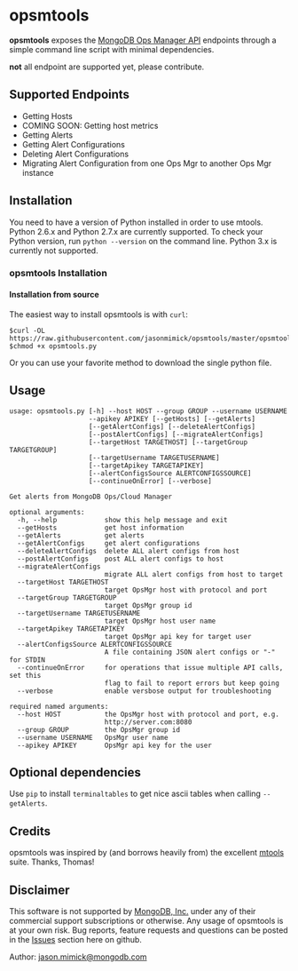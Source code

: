 # opsmtools

**opsmtools** exposes the [MongoDB Ops Manager API](https://docs.opsmanager.mongodb.com/current/reference/api/)
endpoints through a simple command line script with minimal dependencies.

**not** all endpoint are supported yet, please contribute.

Supported Endpoints
-------------------

+ Getting Hosts
+ COMING SOON: Getting host metrics
+ Getting Alerts
+ Getting Alert Configurations
+ Deleting Alert Configurations
+ Migrating Alert Configuration from one Ops Mgr to another Ops Mgr instance

Installation
------------


You need to have a version of Python installed in order to use mtools. Python
2.6.x and Python 2.7.x are currently supported. To check your Python version,
run `python --version` on the command line. Python 3.x is currently not supported.

### opsmtools Installation

#### Installation from source

The easiest way to install opsmtools is with `curl`:

    $curl -OL https://raw.githubusercontent.com/jasonmimick/opsmtools/master/opsmtools.py
    $chmod +x opsmtools.py

Or you can use your favorite method to download the single python file.

<!--
#### Installation with `pip`

To install opsmtools is via `pip`. From the command line, run:

    pip install opsmtools

You need to have `pip` installed for this to work. If you don't have `pip` installed yet,
try `sudo easy_install pip` from the command line first, or follow the instructions provided on the
[pip installation page](http://www.pip-installer.org/en/latest/installing.html#using-the-installer).

Depending on your user rights, it may complain about not having permissions to install the module.
In that case, you need to add `sudo` in front of the command.
-->

Usage
------

```
usage: opsmtools.py [-h] --host HOST --group GROUP --username USERNAME
                    --apikey APIKEY [--getHosts] [--getAlerts]
                    [--getAlertConfigs] [--deleteAlertConfigs]
                    [--postAlertConfigs] [--migrateAlertConfigs]
                    [--targetHost TARGETHOST] [--targetGroup TARGETGROUP]
                    [--targetUsername TARGETUSERNAME]
                    [--targetApikey TARGETAPIKEY]
                    [--alertConfigsSource ALERTCONFIGSSOURCE]
                    [--continueOnError] [--verbose]

Get alerts from MongoDB Ops/Cloud Manager

optional arguments:
  -h, --help            show this help message and exit
  --getHosts            get host information
  --getAlerts           get alerts
  --getAlertConfigs     get alert configurations
  --deleteAlertConfigs  delete ALL alert configs from host
  --postAlertConfigs    post ALL alert configs to host
  --migrateAlertConfigs
                        migrate ALL alert configs from host to target
  --targetHost TARGETHOST
                        target OpsMgr host with protocol and port
  --targetGroup TARGETGROUP
                        target OpsMgr group id
  --targetUsername TARGETUSERNAME
                        target OpsMgr host user name
  --targetApikey TARGETAPIKEY
                        target OpsMgr api key for target user
  --alertConfigsSource ALERTCONFIGSSOURCE
                        A file containing JSON alert configs or "-" for STDIN
  --continueOnError     for operations that issue multiple API calls, set this
                        flag to fail to report errors but keep going
  --verbose             enable versbose output for troubleshooting

required named arguments:
  --host HOST           the OpsMgr host with protocol and port, e.g.
                        http://server.com:8080
  --group GROUP         the OpsMgr group id
  --username USERNAME   OpsMgr user name
  --apikey APIKEY       OpsMgr api key for the user
```

Optional dependencies
---------------------

Use ```pip``` to install ```terminaltables``` to get nice ascii
tables when calling ```--getAlerts```.

Credits
-------

opsmtools was inspired by (and borrows heavily from) the excellent [mtools](https://github.com/rueckstiess/mtools) suite.
Thanks, Thomas!

Disclaimer
----------

This software is not supported by [MongoDB, Inc.](http://www.mongodb.com) under any of their commercial support subscriptions or otherwise.
Any usage of opsmtools is at your own risk.
Bug reports, feature requests and questions can be posted in the [Issues](https://github.com/jasonmimick/opsmtools/issues?state=open) section here on github.

Author: [jason.mimick@mongodb.com](jason.mimick@mongodb.com)
